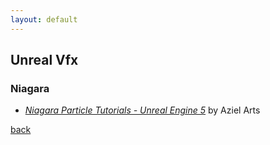 ```yaml
---
layout: default
---
```


## Unreal Vfx

### Niagara

* _[Niagara Particle Tutorials - Unreal Engine 5](https://www.youtube.com/playlist?list=PLWjyT8uXuDk3n-neGA5mr5gzHYjMqKy_V)_ by Aziel Arts

[back](../)
